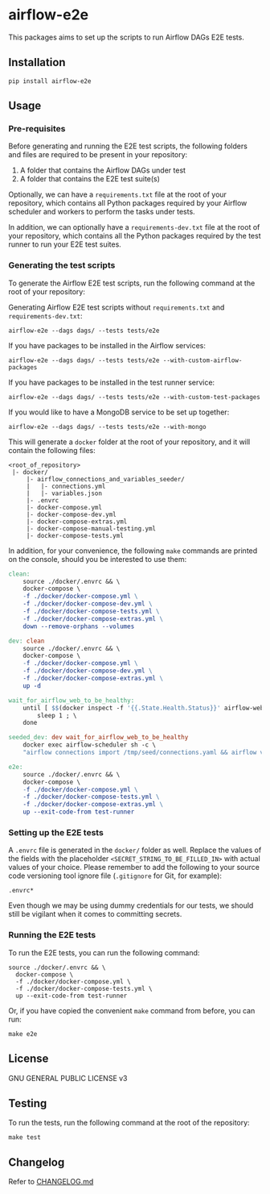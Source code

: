 # airflow-e2e

This packages aims to set up the scripts to run Airflow DAGs E2E tests.

## Installation

```shell
pip install airflow-e2e
```

## Usage

### Pre-requisites

Before generating and running the E2E test scripts, the following folders and files are
required to be present in your repository:

1. A folder that contains the Airflow DAGs under test
2. A folder that contains the E2E test suite(s)

Optionally, we can have a `requirements.txt` file at the root of your repository, which
contains all Python packages required by your Airflow scheduler and workers to perform
the tasks under tests.

In addition, we can optionally have a `requirements-dev.txt` file at the root of your
repository, which contains all the Python packages required by the test runner to run
your E2E test suites.

### Generating the test scripts

To generate the Airflow E2E test scripts, run the following command at the root
of your repository:

Generating Airflow E2E test scripts without `requirements.txt` and
`requirements-dev.txt`:

```shell
airflow-e2e --dags dags/ --tests tests/e2e
```

If you have packages to be installed in the Airflow services:

```shell
airflow-e2e --dags dags/ --tests tests/e2e --with-custom-airflow-packages
```

If you have packages to be installed in the test runner service:

```shell
airflow-e2e --dags dags/ --tests tests/e2e --with-custom-test-packages
```

If you would like to have a MongoDB service to be set up together:

```shell
airflow-e2e --dags dags/ --tests tests/e2e --with-mongo
```


This will generate a `docker` folder at the root of your repository, and it will
contain the following files:

```
<root_of_repository>
 |- docker/
     |- airflow_connections_and_variables_seeder/
     |   |- connections.yml
     |   |- variables.json
     |- .envrc
     |- docker-compose.yml
     |- docker-compose-dev.yml
     |- docker-compose-extras.yml
     |- docker-compose-manual-testing.yml
     |- docker-compose-tests.yml
```

In addition, for your convenience, the following `make` commands are printed on
the console, should you be interested to use them:

```makefile
clean:
	source ./docker/.envrc && \
	docker-compose \
	-f ./docker/docker-compose.yml \
	-f ./docker/docker-compose-dev.yml \
	-f ./docker/docker-compose-tests.yml \
	-f ./docker/docker-compose-extras.yml \
	down --remove-orphans --volumes

dev: clean
	source ./docker/.envrc && \
	docker-compose \
	-f ./docker/docker-compose.yml \
	-f ./docker/docker-compose-dev.yml \
	-f ./docker/docker-compose-extras.yml \
	up -d

wait_for_airflow_web_to_be_healthy:
	until [ $$(docker inspect -f '{{.State.Health.Status}}' airflow-web) = "healthy" ] ; do \
		sleep 1 ; \
	done

seeded_dev: dev wait_for_airflow_web_to_be_healthy
	docker exec airflow-scheduler sh -c \
	"airflow connections import /tmp/seed/connections.yaml && airflow variables import /tmp/seed/variables.json"

e2e:
	source ./docker/.envrc && \
	docker-compose \
	-f ./docker/docker-compose.yml \
	-f ./docker/docker-compose-tests.yml \
	-f ./docker/docker-compose-extras.yml \
	up --exit-code-from test-runner
```

### Setting up the E2E tests

A `.envrc` file is generated in the `docker/` folder as well. Replace the values of
the fields with the placeholder `<SECRET_STRING_TO_BE_FILLED_IN>` with actual values
of your choice. Please remember to add the following to your source code versioning
tool ignore file (`.gitignore` for Git, for example):

```
.envrc*
```

Even though we may be using dummy credentials for our tests, we should still be
vigilant when it comes to committing secrets.

### Running the E2E tests

To run the E2E tests, you can run the following command:

```shell
source ./docker/.envrc && \
  docker-compose \
  -f ./docker/docker-compose.yml \
  -f ./docker/docker-compose-tests.yml \
  up --exit-code-from test-runner
```

Or, if you have copied the convenient `make` command from before, you can run:

```shell
make e2e
```

## License

GNU GENERAL PUBLIC LICENSE v3

## Testing

To run the tests, run the following command at the root of the repository:

```shell
make test
```

## Changelog

Refer to [CHANGELOG.md](https://github.com/jw-ng/airflow-e2e/blob/main/CHANGELOG.md)
